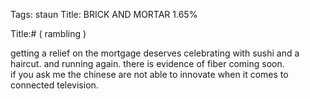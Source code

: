 Tags: staun
Title: BRICK AND MORTAR 1.65%
  
Title:# ( rambling )
  
getting a relief on the mortgage deserves celebrating with sushi and a haircut. and running again. there is evidence of fiber coming soon.  
if you ask me the chinese are not able to innovate when it comes to connected television.